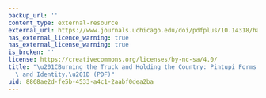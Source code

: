 ```yaml
---
backup_url: ''
content_type: external-resource
external_url: https://www.journals.uchicago.edu/doi/pdfplus/10.14318/hau6.1.035
has_external_licence_warning: true
has_external_license_warning: true
is_broken: ''
license: https://creativecommons.org/licenses/by-nc-sa/4.0/
title: "\u201CBurning the Truck and Holding the Country: Pintupi Forms of Property\
  \ and Identity.\u201D (PDF)"
uid: 8868ae2d-fe5b-4533-a4c1-2aabf0dea2ba
---
```

